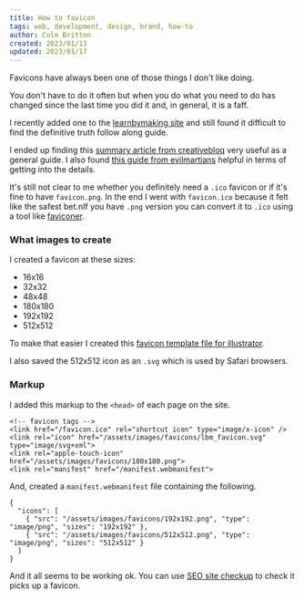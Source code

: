 ```yaml
---
title: How to favicon
tags: web, development, design, brand, how-to
author: Colm Britton
created: 2023/01/13
updated: 2023/01/17
---
```


Favicons have always been one of those things I don't like doing.

You don't have to do it often but when you do what you need to do has changed since the last time you did it and, in general, it is a faff.

I recently added one to the [learnbymaking site](https://learnbymaking.wales/en/) and still found it difficult to find the definitive truth follow along guide.

I ended up finding this [summary article from creativebloq](https://www.creativebloq.com/illustrator/create-perfect-favicon-12112760) very useful as a general guide. I also found [this guide from evilmartians](https://evilmartians.com/chronicles/how-to-favicon-in-2021-six-files-that-fit-most-needs) helpful in terms of getting into the details.

It's still not clear to me whether you definitely need a `.ico` favicon or if it's fine to have `favicon.png`. In the end I went with `favicon.ico` because it felt like the safest bet.nIf you have `.png` version you can convert it to `.ico` using a tool like [faviconer](http://faviconer.com/icon/index).

### What images to create

I created a favicon at these sizes:

* 16x16
* 32x32
* 48x48
* 180x180
* 192x192
* 512x512

To make that easier I created this [favicon template file for illustrator](/static/resources/favicon-template.ai).

I also saved the 512x512 icon as an `.svg` which is used by Safari browsers.

### Markup

I added this markup to the `<head>` of each page on the site.

```
<!-- favicon tags -->
<link href="/favicon.ico" rel="shortcut icon" type="image/x-icon" />
<link rel="icon" href="/assets/images/favicons/lbm_favicon.svg" type="image/svg+xml">
<link rel="apple-touch-icon" href="/assets/images/favicons/180x180.png">
<link rel="manifest" href="/manifest.webmanifest">
```

And, created a `manifest.webmanifest` file containing the following.

```
{
  "icons": [
    { "src": "/assets/images/favicons/192x192.png", "type": "image/png", "sizes": "192x192" },
    { "src": "/assets/images/favicons/512x512.png", "type": "image/png", "sizes": "512x512" }
  ]
}
```

And it all seems to be working ok. You can use [SEO site checkup](https://seositecheckup.com/analysis) to check it picks up a favicon.
